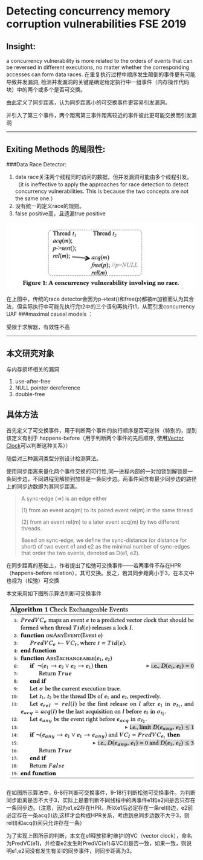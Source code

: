 # Detecting concurrency memory corruption vulnerabilities FSE 2019	
	
## Insight:  

a concurrency vulnerability is more related to the orders of events that can be reversed in different executions, no matter whether the corresponding accesses can form data races. 	在重复执行过程中顺序发生颠倒的事件更有可能导致并发漏洞, 检测并发漏洞的关键是确定给定执行中一组事件（内存操作代码块）中的两个或多个是否可交换。

由此定义了同步距离，认为同步距离小的可交换事件更容易引发漏洞。

并引入了第三个事件，两个距离第三事件距离较近的事件彼此更可能交换而引发漏洞

---

## Exiting Methods 的局限性:

###Data Race Detector:

1. data race关注两个线程同时访问的数据，但并发漏洞可能由多个线程引发。（it is ineffective to apply the approaches for race detection to detect concurrency vulnerabilities. This is because the two concepts are not the same one.）
2. 没有统一的定义race的规则。
3.	false positive高，且遗漏true positive

![limits](https://raw.githubusercontent.com/Anderson-Xia/Note/main/img/2021101601.png)

在上图中，传统的race detector会因为p->test()和free(p)都被m加锁而认为其合法，但实际执行中可能先执行完t2中的三个语句再执行t1，从而引发concurrency UAF
###maximal causal models ：

受限于求解器，有效性不高

---

## 本文研究对象

 与内存损坏相关的漏洞
 1. use-after-free
 2. NULL pointer dereference
 3. double-free

## 具体方法

 首先定义了可交换事件，用于判断两个事件的执行顺序是否可逆转（特别的，提到该定义有别于 happens-before（用于判断两个事件的先后顺序, 使用<a href="https://zhuanlan.zhihu.com/p/419944615" target="_blank">Vector Clock</a>可以判断这种关系））
 
 随后对三种漏洞类型分别设计检测算法。

 使用同步距离来量化两个事件交换的可行性,同一进程内部的一对加锁到解锁是一条同步边，不同进程见解锁到加锁是一条同步边。两事件间含有最少同步边的路径上的同步边数即为其同步距离。
>A sync-edge (⇒) is an edge either 
> 
> (1) from an event acq(m) to its paired event rel(m) in the same thread
>
>(2) from an event rel(m) to a later event acq(m) by two different threads. 
> 
>Based on sync-edge, we define the sync-distance (or distance for short) of two event e1 and e2 as the minimal number of sync-edges that order the two events, denoted as D(e1, e2).

在同步距离的基础上，作者提出了松弛可交换事件——若两事件不存在HPR（happens-before relation），其可交换。反之，若其同步距离小于3，在本文中也视为（松弛）可交换

 本文采用如下图所示算法判断可交换事件

 ![algorithm](https://raw.githubusercontent.com/Anderson-Xia/Note/main/img/2021101602.png)
 
在如图所示算法中，6-8行判断可交换事件，9-18行判断松弛可交换事件。为判断同步距离是否不大于3，实际上是要判断不同线程中的两事件e1和e2间是否只存在一条同步边。（注意，因为e1,e2存在HPR，所以e1后必定存在一条rel(l)边，e2前必定存在一条acq(l)边,这样才会构成HPR关系，考虑到总同步边数不大于3，则rel(l)和acq(l)间只允许存在一条）

为了实现上图所示的判断，本文在e1释放锁l时维护l的VC（vector clock），命名为PredVC(e1)，并检查e2发生时PredVC(e1)与VC(l)是否一致，如果一致，则说明e1,e2间没有发生有关l的同步事件，则同步距离为3。